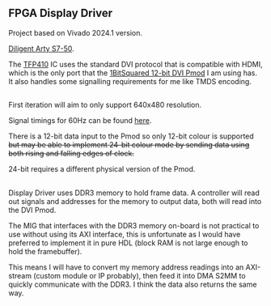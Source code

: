 ## **FPGA Display Driver**

Project based on Vivado 2024.1 version.

[Diligent Arty S7-50](https://digilent.com/reference/programmable-logic/arty-s7/start).

The [TFP410](https://www.ti.com/product/TFP410?bm-verify=AAQAAAAJ_____4FHhq0tasmGcMa9prB263ygBXKuQsg_7dFPQxqPj-rxjDq3Wz-KMwdWiaZPfFitZpzsQEb5PnOWoiFK_uhZgAUW4UbhSwdYekf2fASXAnQYFyLCRG_2hJsqGTNi5QGg7Ag2gQt9vrdOY7xv_pJNGnVYtEuejURS8mvi3uo1ucTJKcjBs50Lr7vSwaSH-x890nJySP_DOJkcuBanTBoBXxGmV1ndTiKhCRhdKEZFPZ85CoH9oSvj66mEmEn1QEq0_QgDrftPm_UCKhtHbHBJ0zB84tAHoY4uRC5rybUwOwChhko) IC uses the standard DVI protocol that is compatible with HDMI, which is the only port that the [1BitSquared 12-bit DVI Pmod](https://1bitsquared.com/products/pmod-digital-video-interface) I am using has. It also handles some signalling requirements for me like TMDS encoding.
##
First iteration will aim to only support 640x480 resolution.

Signal timings for 60Hz can be found [here](http://tinyvga.com/vga-timing/640x480@60Hz).

There is a 12-bit data input to the Pmod so only 12-bit colour is supported ~~but may be able to implement 24-bit colour mode by sending data using both rising and falling edges of clock.~~

24-bit requires a different physical version of the Pmod.
##
Display Driver uses DDR3 memory to hold frame data. A controller will read out signals and addresses for the memory to output data, both will read into the DVI Pmod.

The MIG that interfaces with the DDR3 memory on-board is not practical to use without using its AXI interface, this is unfortunate as I would have preferred to implement it in pure HDL (block RAM is not large enough to hold the framebuffer).

This means I will have to convert my memory address readings into an AXI-stream (custom module or IP probably), then feed it into DMA S2MM to quickly communicate with the DDR3. I think the data also returns the same way.
